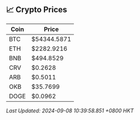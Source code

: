 ## 📈 Crypto Prices

| Coin | Price |
| ---- | ----- |
| BTC | $54344.5871 |
| ETH | $2282.9216 |
| BNB | $494.8529 |
| CRV | $0.2628 |
| ARB | $0.5011 |
| OKB | $35.7699 |
| DOGE | $0.0962 |

_Last Updated: 2024-09-08 10:39:58.851 +0800 HKT_